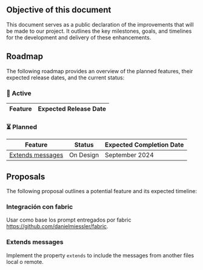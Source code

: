 ## Objective of this document

This document serves as a public declaration of the improvements that will be made to our project. It outlines the key milestones, goals, and timelines for the development and delivery of these enhancements.

## Roadmap

The following roadmap provides an overview of the planned features, their expected release dates, and the current status:

### 🚧 Active

<!--
| Feature | Expected Release Date |
| --- | --- |
| User Interface Updates | Q2 2023 |
| Improved Performance | Q3 2023 |
-->

| Feature | Expected Release Date |
| --- | --- |

### ⏳ Planned

<!--
| Feature | Status | Expected Completion Date |
| --- | --- | --- |
| Bug Fixing | In Progress | March 15, 2023 |
| New Features Development | In Progress | April 30, 2023 |
-->

| Feature | Status | Expected Completion Date |
| --- | --- | --- |
| [Extends messages](#extends-messages) | On Design | September 2024 |

## Proposals

The following proposal outlines a potential feature and its expected timeline:

<!--
### Proposal: [Insert Proposal Title]

[Description]
-->

### Integración con fabric

Usar como base los prompt entregados por fabric https://github.com/danielmiessler/fabric.


### Extends messages

Implement the property `extends` to include the messages from another files local o remote.

